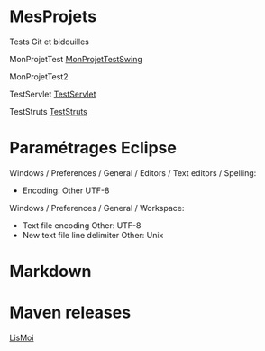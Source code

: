 ﻿# MesProjets

Tests Git et bidouilles

MonProjetTest
	[MonProjetTestSwing](Tests/MonProjetTest/LisMoi.md)

MonProjetTest2

TestServlet
	[TestServlet](Tests/TestServlet/LisMoi.md)

TestStruts
	[TestStruts](Tests/TestStruts/LisMoi.md)

# Paramétrages Eclipse

Windows / Preferences / General / Editors / Text editors / Spelling:
+ Encoding: Other UTF-8

Windows / Preferences / General / Workspace:
+ Text file encoding Other: UTF-8
+ New text file line delimiter Other: Unix


# Markdown


# Maven releases

[LisMoi](Doc/LisMoi.md)